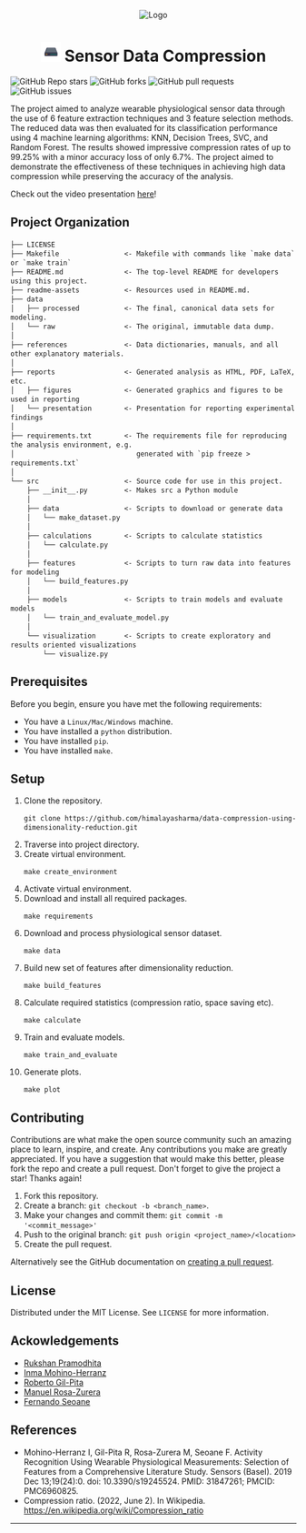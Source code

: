 <!-- PROJECT LOGO -->
<br />
<div align="center">
  <a>
    <img src="readme-assets/analytics-3088958-1920.jpg" alt="Logo" width="224" height="224">
  </a>

  <h1 align="center"><img src="readme-assets/server-lineal.gif" width="35px"> Sensor Data Compression</h1>
</div>

<img alt="GitHub Repo stars" src="https://img.shields.io/github/stars/himalayasharma/compression-using-dimensionality-reduction?style=social"> <img alt="GitHub forks" src="https://img.shields.io/github/forks/himalayasharma/compression-using-dimensionality-reduction?style=social"> <img alt="GitHub pull requests" src="https://img.shields.io/github/issues-pr/himalayasharma/compression-using-dimensionality-reduction"> <img alt="GitHub issues" src="https://img.shields.io/github/issues-raw/himalayasharma/compression-using-dimensionality-reduction">


The project aimed to analyze wearable physiological sensor data through the use of 6 feature extraction techniques and 3 feature selection methods. The reduced data was then evaluated for its classification performance using 4 machine learning algorithms: KNN, Decision Trees, SVC, and Random Forest. The results showed impressive compression rates of up to 99.25% with a minor accuracy loss of only 6.7%. The project aimed to demonstrate the effectiveness of these techniques in achieving high data compression while preserving the accuracy of the analysis.

Check out the video presentation [here](https://www.youtube.com/watch?v=hTAEp2EbO6U)!

Project Organization
------------

    ├── LICENSE
    ├── Makefile                <- Makefile with commands like `make data` or `make train`
    ├── README.md               <- The top-level README for developers using this project.
    ├── readme-assets           <- Resources used in README.md.
    ├── data
    │   ├── processed           <- The final, canonical data sets for modeling.
    │   └── raw                 <- The original, immutable data dump.
    │
    ├── references              <- Data dictionaries, manuals, and all other explanatory materials.
    │
    ├── reports                 <- Generated analysis as HTML, PDF, LaTeX, etc.
    │   ├── figures             <- Generated graphics and figures to be used in reporting
    │   └── presentation        <- Presentation for reporting experimental findings
    │
    ├── requirements.txt        <- The requirements file for reproducing the analysis environment, e.g.
    │                              generated with `pip freeze > requirements.txt`
    │
    └── src                     <- Source code for use in this project.
        ├── __init__.py         <- Makes src a Python module
        │
        ├── data                <- Scripts to download or generate data
        │   └── make_dataset.py
        │
        ├── calculations        <- Scripts to calculate statistics
        │   └── calculate.py
        │
        ├── features            <- Scripts to turn raw data into features for modeling
        │   └── build_features.py
        │
        ├── models              <- Scripts to train models and evaluate models
        │   └── train_and_evaluate_model.py              
        │
        └── visualization       <- Scripts to create exploratory and results oriented visualizations
            └── visualize.py

Prerequisites
------------
Before you begin, ensure you have met the following requirements:
* You have a `Linux/Mac/Windows` machine.
* You have installed a `python` distribution.
* You have installed `pip`.
* You have installed `make`.

Setup
------------
1. Clone the repository.
	```
	git clone https://github.com/himalayasharma/data-compression-using-dimensionality-reduction.git
	```
2. Traverse into project directory.
3. Create virtual environment.
	```make
	make create_environment
	```
4. Activate virtual environment.
5. Download and install all required packages.
	```make
	make requirements
	```
6. Download and process physiological sensor dataset.
	```make
	make data
	```
7. Build new set of features after dimensionality reduction.
	```make
	make build_features
	```
8. Calculate required statistics (compression ratio, space saving etc).
	```make
	make calculate
	```
9. Train and evaluate models.
	```make
	make train_and_evaluate
	```
10. Generate plots.
	```make
	make plot
	```
   
Contributing
------------
Contributions are what make the open source community such an amazing place to learn, inspire, and create. Any contributions you make are greatly appreciated. If you have a suggestion that would make this better, please fork the repo and create a pull request. Don't forget to give the project a star! Thanks again!

1. Fork this repository.
2. Create a branch: `git checkout -b <branch_name>`.
3. Make your changes and commit them: `git commit -m '<commit_message>'`
4. Push to the original branch: `git push origin <project_name>/<location>`
5. Create the pull request.

Alternatively see the GitHub documentation on [creating a pull request](https://help.github.com/en/github/collaborating-with-issues-and-pull-requests/creating-a-pull-request).

License
------------
Distributed under the MIT License. See `LICENSE` for more information.

Ackowledgements
------------
* [Rukshan Pramodhita](https://rukshanpramoditha.medium.com/)
* [Inma Mohino-Herranz](https://pubmed.ncbi.nlm.nih.gov/?term=Mohino-Herranz%20I%5BAuthor%5D)
* [Roberto Gil-Pita](https://pubmed.ncbi.nlm.nih.gov/?term=Gil-Pita%20R%5BAuthor%5D)
* [Manuel Rosa-Zurera](https://pubmed.ncbi.nlm.nih.gov/?term=Rosa-Zurera%20M%5BAuthor%5D)
* [Fernando Seoane](https://pubmed.ncbi.nlm.nih.gov/?term=Seoane%20F%5BAuthor%5D)

References
------------
* Mohino-Herranz I, Gil-Pita R, Rosa-Zurera M, Seoane F. Activity Recognition Using Wearable Physiological Measurements: Selection of Features from a Comprehensive Literature Study. Sensors (Basel). 2019 Dec 13;19(24):0. doi: 10.3390/s19245524. PMID: 31847261; PMCID: PMC6960825.
* Compression ratio. (2022, June 2). In Wikipedia. https://en.wikipedia.org/wiki/Compression_ratio
--------
